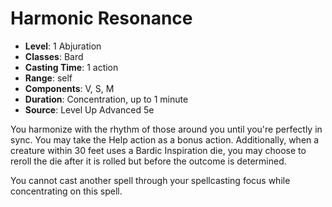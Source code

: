 # Harmonic Resonance

- **Level**: 1 Abjuration
- **Classes**: Bard
- **Casting Time**: 1 action
- **Range**: self
- **Components**: V, S, M
- **Duration**: Concentration, up to 1 minute
- **Source**: Level Up Advanced 5e

You harmonize with the rhythm of those around you until you're perfectly in sync. You may take the Help action as a bonus action. Additionally, when a creature within 30 feet uses a Bardic Inspiration die, you may choose to reroll the die after it is rolled but before the outcome is determined.

You cannot cast another spell through your spellcasting focus while concentrating on this spell.

